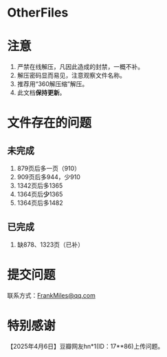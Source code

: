 # OtherFiles

# 注意

1. 严禁在线解压，凡因此造成的封禁，一概不补。
2. 解压密码显而易见，注意观察文件名称。
3. 推荐用“360解压缩”解压。
4. 此文档**保持更新**。

# 文件存在的问题

## 未完成
1. 879页后多一页（910）
2. 909页后多944，少910
3. 1342页后多1365
5. 1364页后**少**1365
5. 1364页后多1482

## 已完成
1. 缺878、1323页（已补）


# 提交问题
联系方式：FrankMiles@qq.com

# 特别感谢
【2025年4月6日】豆瓣网友hn*1(ID：17**86)上传问题。
